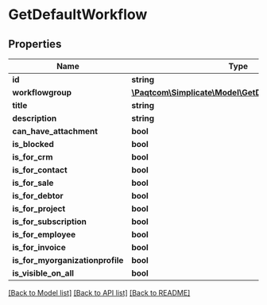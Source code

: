 # GetDefaultWorkflow

## Properties

 Name                             | Type                                                                            | Description | Notes      
----------------------------------|---------------------------------------------------------------------------------|-------------|------------
 **id**                           | **string**                                                                      |             | [optional] 
 **workflowgroup**                | [**\Paqtcom\Simplicate\Model\GetDefaultWorkflowGroup**](GetDefaultWorkflowGroup.md) |             | [optional] 
 **title**                        | **string**                                                                      |             | [optional] 
 **description**                  | **string**                                                                      |             | [optional] 
 **can_have_attachment**          | **bool**                                                                        |             | [optional] 
 **is_blocked**                   | **bool**                                                                        |             | [optional] 
 **is_for_crm**                   | **bool**                                                                        |             | [optional] 
 **is_for_contact**               | **bool**                                                                        |             | [optional] 
 **is_for_sale**                  | **bool**                                                                        |             | [optional] 
 **is_for_debtor**                | **bool**                                                                        |             | [optional] 
 **is_for_project**               | **bool**                                                                        |             | [optional] 
 **is_for_subscription**          | **bool**                                                                        |             | [optional] 
 **is_for_employee**              | **bool**                                                                        |             | [optional] 
 **is_for_invoice**               | **bool**                                                                        |             | [optional] 
 **is_for_myorganizationprofile** | **bool**                                                                        |             | [optional] 
 **is_visible_on_all**            | **bool**                                                                        |             | [optional] 

[[Back to Model list]](../README.md#documentation-for-models) [[Back to API list]](../README.md#documentation-for-api-endpoints) [[Back to README]](../README.md)


